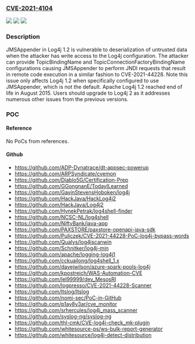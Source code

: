 ### [CVE-2021-4104](https://cve.mitre.org/cgi-bin/cvename.cgi?name=CVE-2021-4104)
![](https://img.shields.io/static/v1?label=Product&message=Apache%20Log4j%201.x&color=blue)
![](https://img.shields.io/static/v1?label=Version&message=Apache%20Log4j%201.2%3D%201.2.x%20&color=brighgreen)
![](https://img.shields.io/static/v1?label=Vulnerability&message=CWE-502%20Deserialization%20of%20Untrusted%20Data&color=brighgreen)

### Description

JMSAppender in Log4j 1.2 is vulnerable to deserialization of untrusted data when the attacker has write access to the Log4j configuration. The attacker can provide TopicBindingName and TopicConnectionFactoryBindingName configurations causing JMSAppender to perform JNDI requests that result in remote code execution in a similar fashion to CVE-2021-44228. Note this issue only affects Log4j 1.2 when specifically configured to use JMSAppender, which is not the default. Apache Log4j 1.2 reached end of life in August 2015. Users should upgrade to Log4j 2 as it addresses numerous other issues from the previous versions.

### POC

#### Reference
No PoCs from references.

#### Github
- https://github.com/ADP-Dynatrace/dt-appsec-powerup
- https://github.com/ARPSyndicate/cvemon
- https://github.com/Diablo5G/Certification-Prep
- https://github.com/GGongnanE/TodayILearned
- https://github.com/GavinStevensHoboken/log4j
- https://github.com/HackJava/HackLog4j2
- https://github.com/HackJava/Log4j2
- https://github.com/HynekPetrak/log4shell-finder
- https://github.com/NCSC-NL/log4shell
- https://github.com/NiftyBank/java-app
- https://github.com/PAXSTORE/paxstore-openapi-java-sdk
- https://github.com/Puliczek/CVE-2021-44228-PoC-log4j-bypass-words
- https://github.com/Qualys/log4jscanwin
- https://github.com/Schnitker/log4j-min
- https://github.com/apache/logging-log4j1
- https://github.com/cckuailong/log4shell_1.x
- https://github.com/davejwilson/azure-spark-pools-log4j
- https://github.com/kpostreich/WAS-Automation-CVE
- https://github.com/lel99999/dev_MesosRI
- https://github.com/logpresso/CVE-2021-44228-Scanner
- https://github.com/ltslog/ltslog
- https://github.com/nomi-sec/PoC-in-GitHub
- https://github.com/p1ay8y3ar/cve_monitor
- https://github.com/srhercules/log4j_mass_scanner
- https://github.com/syslog-ng/syslog-ng
- https://github.com/thl-cmk/CVE-log4j-check_mk-plugin
- https://github.com/whitesource-ps/ws-bulk-report-generator
- https://github.com/whitesource/log4j-detect-distribution

